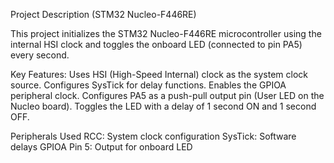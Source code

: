 Project Description (STM32 Nucleo-F446RE)

This project initializes the STM32 Nucleo-F446RE microcontroller using the internal HSI clock and toggles the onboard LED (connected to pin PA5) every second.

Key Features: 
Uses HSI (High-Speed Internal) clock as the system clock source. 
Configures SysTick for delay functions. Enables the GPIOA peripheral clock. 
Configures PA5 as a push-pull output pin (User LED on the Nucleo board). 
Toggles the LED with a delay of 1 second ON and 1 second OFF.

Peripherals Used 
RCC: System clock configuration 
SysTick: Software delays 
GPIOA Pin 5: Output for onboard LED
